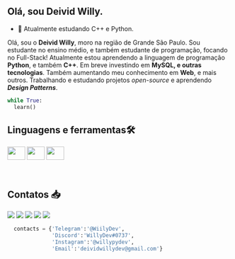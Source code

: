 ##  Olá, sou Deivid Willy. ##
- 🌱 Atualmente estudando C++ e Python.

<p>Olá, sou o <strong>Deivid Willy</strong>, moro na região de Grande São Paulo. Sou estudante no ensino médio, e também estudante de programação, focando no Full-Stack! Atualmente estou aprendendo a linguagem de programação <b>Python</b>, e também <b>C++</b>. Em breve investindo em <b>MySQL, e outras tecnologias</b>. Também aumentando meu conhecimento em <b>Web</b>, e mais outros. Trabalhando e estudando projetos <i>open-source</i> e aprendendo <b><i>Design Patterns</i></b>.</p>

```python
while True:
  learn()
``` 
## Linguagens e ferramentas🛠️ ##
 
<div style="display: inline_block">
  
  <img align="center" src="https://cdn.jsdelivr.net/gh/devicons/devicon/icons/cplusplus/cplusplus-original.svg" height="30" width="40">
  <img align="center" src="https://cdn.jsdelivr.net/gh/devicons/devicon/icons/python/python-original.svg" height="30" width="40" alt="">
  <img align="center" src="https://cdn.jsdelivr.net/gh/devicons/devicon/icons/mysql/mysql-original-wordmark.svg" height="30" width="40" alt="">
 </div><br>

<div>
  <img src="https://img.shields.io/badge/Python-3776AB?style=for-the-badge&logo=python&logoColor=white" alt="">

  <img src="https://img.shields.io/badge/MySQL-00000F?style=for-the-badge&logo=mysql&logoColor=white" alt="">

</div>
 
## Contatos 📥 ##
 
<div>
  <a href="https://www.facebook.com/profile.php?id=100005456084926" target="_blank"><img src="https://img.shields.io/badge/Facebook-1877F2?style=for-the-badge&logo=facebook&logoColor=white" target="_blank"></a>
  <a href="https://www.instagram.com/willypydev/" target="_blank"><img src="https://img.shields.io/badge/-Instagram-%23E4405F?style=for-the-badge&logo=instagram&logoColor=white" target="_blank"></a>
  <a href="https://twitter.com/LovisWilly?t=ALiE5CoerPiv_qSJqQT5DQ&s=09" target="_blank"><img src="https://img.shields.io/badge/Twitter-1DA1F2?style=for-the-badge&logo=twitter&logoColor=white" target="_blank"></a>
  <a href="https://t.me/WillyDev" target="_blank"><img src="https://img.shields.io/badge/Telegram-2CA5E0?style=for-the-badge&logo=telegram&logoColor=white"></a> 
  <a href="https://steamcommunity.com/id/NamelessSoul/" target="_blank"><img src="https://img.shields.io/badge/Steam-000000?style=for-the-badge&logo=steam&logoColor=white" target="_blank"></a>
  <a linkType="email" href="mailto:deividwillydev@gmail.com" target="_blank"><img src="https://img.shields.io/badge/Gmail-D14836?style=for-the-badge&logo=gmail&logoColor=white" alt=""></a>
</div>
  
 
```python
  contacts = {'Telegram':'@WiilyDev',
              'Discord':'WillyDev#0737',
              'Instagram':'@willypydev',
              'Email':'deividwillydev@gmail.com'}
 ```
